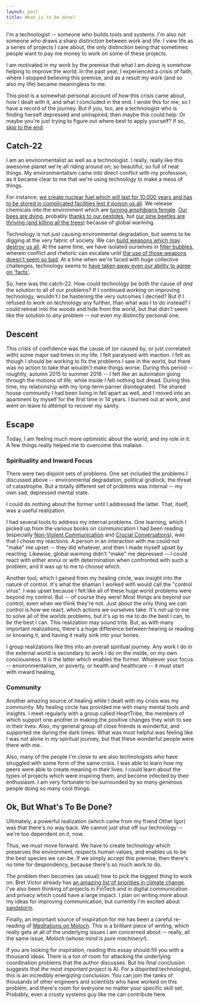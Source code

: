 ```yaml
---
layout: post
title: What is to be done?
---
```


I'm a technologist -- someone who builds tools and systems.
I'm also not someone who draws a sharp distinction between work and life.
I view life as a series of projects I care about, the only distinction being that sometimes people want to pay me money to work on some of these projects.

I am motivated in my work by the premise that what I am doing is somehow helping to improve the world.
In the past year, I experienced a crisis of faith, where I stopped believing this premise, and as a result my work (and so also my life) became meaningless to me.

This post is a somewhat-personal account of how this crisis came about, how I dealt with it, and what I concluded in the end.
I wrote this for me, so I have a record of the journey.
But if you, too, are a technologist who is finding herself depressed and uninspired, then maybe this could help.
Or maybe you're just trying to figure out where best to apply yourself?
If so, [skip to the end](#ok-but-whats-to-be-done).

## Catch-22 ##

I am an environmentalist as well as a technologist.
I really, really like this awesome planet we're all riding around on; so beautiful, so full of neat things.
My environmentalism came into direct conflict with my profession, as it became clear to me that we're using technology to make a mess of things.

For instance, [we create nuclear fuel which will last for 10,000 years and has to be stored in complicated facilities lest it poison us all](https://www.damninteresting.com/this-place-is-not-a-place-of-honor/).
We release chemicals into the environment which are [turning amphibians female](http://www.newsweek.com/female-frogs-estrogen-hermaphrodites-suburban-waste-369553).
[Our bees are dying](https://en.wikipedia.org/wiki/Colony_collapse_disorder), probably [thanks to our pestides](https://en.wikipedia.org/wiki/Neonicotinoid#Bees), but [our pine beetles are thriving (and killing all the trees)](http://www.tahoedailytribune.com/news/california-tahoe-area-tree-deaths-climb-to-record-levels-thanks-to-bugs-drought/) because of global warming.

Technology is not just causing environmental degradation, but seems to be digging at the very fabric of society.
We can [build weapons which may destroy us all](https://en.wikipedia.org/wiki/Nuclear_warfare).
At the same time, we have isolated ourselves in [filter bubbles](https://www.techopedia.com/definition/28556/filter-bubble), wherein conflict and rhetoric can escalate until [the use of those weapons doesn't seem so bad](http://www.politicususa.com/2016/08/03/trump-asks-if-nuclear-weapons-them.html).
At a time when we're faced with huge collective challenges, technology seems to [have taken away even our ability to agree on 'facts'](http://www.newyorker.com/magazine/2016/03/21/the-internet-of-us-and-the-end-of-facts).

So, here was the catch-22.
How could technology be both the cause of *and* the solution to all of our problems?
If I continued working on improving technology, wouldn't I be hastening the very outcomes I decried?
But if I refused to work on technology any further, than what was I to do instead?
I could retreat into the woods and hide from the world, but that didn't seem like the solution to *any* problem -- not even my distinctly personal one.

## Descent ##

This crisis of confidence was the cause of (or caused by, or just correlated with) some major sad times in my life.
I felt paralysed with inaction.
I felt as though I should be working to fix the problems I saw in the world, but there was no action to take that wouldn't make things worse.
During this period -- roughtly, autumn 2015 to summer 2016 -- I felt like an automaton going through the motions of life, while inside I felt nothing but dread.
During this time, my relationship with my long-term parner disintegrated.
The shared house community I had been living in fell apart as well, and I moved into an apartment by myself for the first time in 14 years.
I burned out at work, and went on leave to attempt to recover my sanity.

## Escape ##

Today, I am feeling much more optimistic about the world, and my role in it.
A few things really helped me to overcome this malaise.

### Spirituality and Inward Focus ###

There were two disjoint sets of problems.
One set included the problems I discussed above -- environmental degradation, political gridlock, the threat of catastrophe.
But a totally different set of problems was internal -- my own sad, depressed mental state.

I could do nothing about the former until I addressed the latter.
That, itself, was a useful realization.

I had several tools to address my internal problems.
One learning, which I picked up from the various books on communication I had been reading (especially [Non-Violent Communication](http://amzn.to/2dveZlp) and [Crucial Conversations](http://amzn.to/2dmUanB)), was that I chose my reactions.
A person in an interaction with me could not "make" me upset -- they did whatever, and then I made myself upset by reacting.
Likewise, global warming didn't "make" me depressed -- I could react with either ennui or with determination when confronted with such a problem, and it was up to me to choose which.

Another tool, which I gained from my healing circle, was insight into the nature of control.
It's what the shaman I worked with would call the "control virus".
I was upset because I felt like all of these huge world problems were beyond my control.
But -- of course they were!
Most things are beyond our control, even when we think they're not.
Just about the only thing we *can* control is how we react, which actions we ourselves take.
It's not up to me to solve all of the worlds problems, but it's up to me to do the best I can, to *be* the best I can.
This realization may sound trite.
But, as with many important realizations, there's a huge difference between hearing or reading or knowing it, and having it really sink into your bones.

I group realizations like this into an overall spiritual journey.
Any work I do in the external world is secondary to work I do on the inside, on my own conciousness.
It is the latter which enables the former.
Whatever your focus -- environmentalism, or poverty, or health and healthcare -- it must start with inward healing,

### Community ###

Another amazing source of healing while I dealt with my crisis was my community.
My healing circle has provided me with many mental tools and insights.
I meet regularly with a group called HeartTribe, the members of which support one another in making the positive changes they wish to see in their lives.
Also, my general group of close friends is wonderful, and supported me during the dark times.
What was most helpful was feeling like I was not alone in my spiritual journey, but that these wonderful people were there with me.

Also, many of the people I'm close to are also technologists who have struggled with some form of the same crisis.
I was able to learn how my peers were able to create meaning in their lives.
I could learn about the types of projects which were inspiring them, and become infected by their enthusiasm.
I am very fortunate to be surrounded by so many generous people doing so many cool things.

## Ok, But What's To Be Done? ##

Ultimately, a powerful realization (which came from my friend Other Igor) was that there's no way back.
We cannot just shut off our technology -- we're too dependent on it, now.

Thus, we must move forward.
We have to create technology which preserves the environment, respects human values, and enables us to be the best species we can be.
If we simply accept this premise, then there's no time for despondency, because there's so much work to do.

The problem then becomes (as usual) how to pick the biggest thing to work on.
Bret Victor already has [an amazing list of priorities in climate change](http://worrydream.com/ClimateChange/).
I've also been thinking of projects in FinTech and in digital communication and privacy which could have a large impact.
I plan on writing more about my ideas for improving communication, but currently I'm excited about [sandstorm](https://sandstorm.io/).

Finally, an important source of inspiration for me has been a careful re-reading of [Meditations on Moloch](http://slatestarcodex.com/2014/07/30/meditations-on-moloch/).
This is a brilliant piece of writing, which really gets at all of the underlying issues I am concerned about -- really, all the same issue, *Moloch* (*whose mind is pure machinery!*).

If you are looking for inspiration, reading this essay should fill you with a thousand ideas.
There is a ton of room for attacking the underlying coordination problems that the author discusses.
But his final conclusion suggests that *the most important project* is AI.
For a dispirited technologist, this is an incredibly energizing conclusion.
You can join the ranks of thousands of other engineers and scientists who have worked on this problem, and there's room for everyone no matter your specific skill set.
Probably, even a crusty systems guy like me can contribute here.
